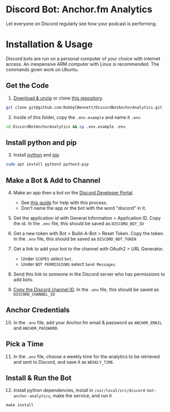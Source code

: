 # Discord Bot: Anchor.fm Analytics

Let everyone on Discord regularly see how your podcast is performing.

# Installation & Usage

Discord bots are run on a personal computer of your choice with internet access. An inexpensive ARM computer with Linux is recommended. The commands given work on Ubuntu.

## Get the Code

1. [Download & unzip](https://github.com/RobbyCBennett/DiscordBotAnchorAnalytics/archive/refs/heads/master.zip) or clone [this repository](https://github.com/RobbyCBennett/DiscordBotAnchorAnalytics).
```bash
git clone git@github.com:RobbyCBennett/DiscordBotAnchorAnalytics.git
```

2. Inside of this folder, copy the `.env.example` and name it `.env`
```bash
cd DiscordBotAnchorAnalytics && cp .env.example .env
```

## Install python and pip

3. Install [python](https://www.python.org/downloads/) and [pip](https://pip.pypa.io/en/stable/installation/)

```bash
sudo apt install python3 python3-pip
```

## Make a Bot & Add to Channel

4. Make an app then a bot on the [Discord Developer Portal](https://discord.com/developers/applications).
   * See [this guide](https://discord.com/developers/docs/getting-started) for help with this process.
   * Don't name the app or the bot with the word "discord" in it.

5. Get the application id with General Information > Application ID. Copy the id. In the `.env` file, this should be saved as `DISCORD_BOT_ID`

6. Get a new token with Bot > Build-A-Bot > Reset Token. Copy the token. In the `.env` file, this should be saved as `DISCORD_BOT_TOKEN`

7. Get a link to add your bot to the channel with OAuth2 > URL Generator.
   * Under `SCOPES` select `bot`.
   * Under `BOT PERMISSIONS` select `Send Messages`.

8. Send this link to someone in the Discord server who has permissions to add bots.

9. [Copy the Discord channel ID](https://support.discord.com/hc/en-us/articles/206346498-Where-can-I-find-my-User-Server-Message-ID-). In the `.env` file, this should be saved as `DISCORD_CHANNEL_ID`

## Anchor Credentials

10. In the `.env` file, add your Anchor.fm email & password as `ANCHOR_EMAIL` and `ANCHOR_PASSWORD`.

## Pick a Time

11. In the `.env` file, choose a weekly time for the analytics to be retrieved and sent to Discord, and save it as `WEEKLY_TIME`.

## Install & Run the Bot

12. Install python dependencies, install in `/usr/local/src/discord-bot-anchor-analytics`, make the service, and run it

```
make install
```
